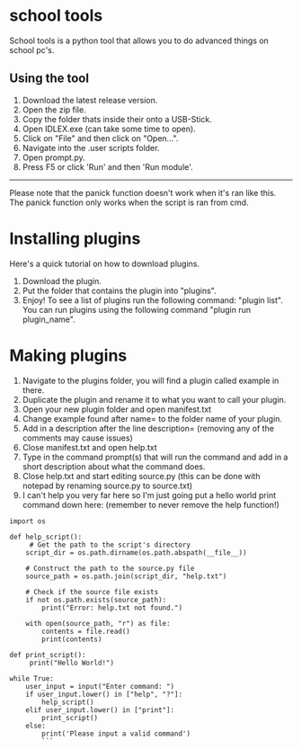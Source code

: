 # school tools
School tools is a python tool that allows you to do advanced things on school pc's.

Using the tool
--------------------------------------
1) Download the latest release version.
2) Open the zip file.
3) Copy the folder thats inside their onto a USB-Stick.
4) Open IDLEX.exe (can take some time to open).
5) Click on "File" and then click on "Open...".
6) Navigate into the .user scripts folder.
7) Open prompt.py.
8) Press F5 or click 'Run' and then 'Run module'.
--------------------------------------
Please note that the panick function doesn't work when it's ran like this.
The panick function only works when the script is ran from cmd.

# Installing plugins
Here's a quick tutorial on how to download plugins.
1) Download the plugin.
2) Put the folder that contains the plugin into "plugins".
3) Enjoy! To see a list of plugins run the following command: "plugin list". You can run plugins using the following command "plugin run plugin_name".

# Making plugins
1) Navigate to the plugins folder, you will find a plugin called example in there.
2) Duplicate the plugin and rename it to what you want to call your plugin.
3) Open your new plugin folder and open manifest.txt
4) Change example found after name= to the folder name of your plugin.
5) Add in a description after the line description= (removing any of the comments may cause issues)
6) Close manifest.txt and open help.txt
7) Type in the command prompt(s) that will run the command and add in a short description about what the command does.
8) Close help.txt and start editing source.py (this can be done with notepad by renaming source.py to source.txt)
9) I can't help you very far here so I'm just going put a hello world print command down here: (remember to never remove the help function!)

```
import os

def help_script():
     # Get the path to the script's directory
    script_dir = os.path.dirname(os.path.abspath(__file__))

    # Construct the path to the source.py file
    source_path = os.path.join(script_dir, "help.txt")

    # Check if the source file exists
    if not os.path.exists(source_path):
        print("Error: help.txt not found.")

    with open(source_path, "r") as file:
        contents = file.read()
        print(contents)

def print_script():
     print("Hello World!")

while True:
    user_input = input("Enter command: ")
    if user_input.lower() in ["help", "?"]:
        help_script()
    elif user_input.lower() in ["print"]:
        print_script()
    else:
        print('Please input a valid command')
        ```
